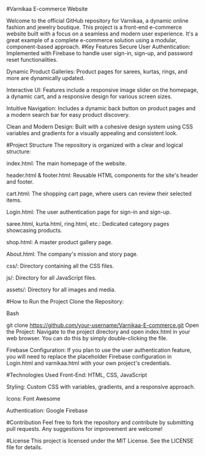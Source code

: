 #Varnikaa E-commerce Website

Welcome to the official GitHub repository for Varnikaa, a dynamic online fashion and jewelry boutique. This project is a front-end e-commerce website built with a focus on a seamless and modern user experience. It's a great example of a complete e-commerce solution using a modular, component-based approach.
#Key Features
Secure User Authentication: Implemented with Firebase to handle user sign-in, sign-up, and password reset functionalities.

Dynamic Product Galleries: Product pages for sarees, kurtas, rings, and more are dynamically updated.

Interactive UI: Features include a responsive image slider on the homepage, a dynamic cart, and a responsive design for various screen sizes.

Intuitive Navigation: Includes a dynamic back button on product pages and a modern search bar for easy product discovery.

Clean and Modern Design: Built with a cohesive design system using CSS variables and gradients for a visually appealing and consistent look.

#Project Structure
The repository is organized with a clear and logical structure:

index.html: The main homepage of the website.

header.html & footer.html: Reusable HTML components for the site's header and footer.

cart.html: The shopping cart page, where users can review their selected items.

Login.html: The user authentication page for sign-in and sign-up.

saree.html, kurta.html, ring.html, etc.: Dedicated category pages showcasing products.

shop.html: A master product gallery page.

About.html: The company's mission and story page.

css/: Directory containing all the CSS files.

js/: Directory for all JavaScript files.

assets/: Directory for all images and media.

#How to Run the Project
Clone the Repository:

Bash

git clone https://github.com/your-username/Varnikaa-E-commerce.git
Open the Project: Navigate to the project directory and open index.html in your web browser. You can do this by simply double-clicking the file.

Firebase Configuration: If you plan to use the user authentication feature, you will need to replace the placeholder Firebase configuration in Login.html and varnikaa.html with your own project's credentials.

#Technologies Used
Front-End: HTML, CSS, JavaScript

Styling: Custom CSS with variables, gradients, and a responsive approach.

Icons: Font Awesome

Authentication: Google Firebase

#Contribution
Feel free to fork the repository and contribute by submitting pull requests. Any suggestions for improvement are welcome!

#License
This project is licensed under the MIT License. See the LICENSE file for details.
